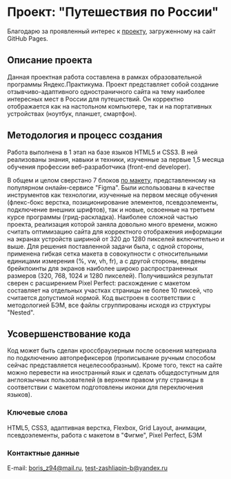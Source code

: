 # Проект: "Путешествия по России"
Благодарю за проявленный интерес к [проекту](), загруженному на сайт GitHub Pages.
## Описание проекта
Данная проектная работа составлена в рамках образовательной программы Яндекс.Практикума. Проект представляет собой создание отзывчиво-адаптивного одностраничного сайта на тему наиболее интересных мест в России для путешествий. Он корректно отображается как на настольном компьютере, так и на портативных устройствах (ноутбук, планшет, смартфон).
## Методология и процесс создания
Работа выполнена в 1 этап на базе языков HTML5 и CSS3. В ней реализованы знания, навыки и техники, изученные за первые 1,5 месяца обучения профессии веб-разработчика (front-end developer).

В общем и целом сверстано 7 блоков [по макету](https://www.figma.com/file/5S2WSbEFL6awjVWJ0NWL8Q/Sprint-3_-Russia-_-desktop-%2B-mobile?node-id=28503%3A0), представленному на популярном онлайн-сервисе "Figma". Были использованы в качестве инструментов как технологии, изученные на первом месяце обучения (флекс-бокс верстка, позиционирование элементов, псевдоэлементы, подключение внешних шрифтов), так и новые, освоенные на третьем курсе программы (грид-раскладка). Наиболее сложной частью проекта, реализация которой заняла довольно много времени, можно считать оптимизацию сайта для корректного отображения информации на экранах устройств шириной от 320 до 1280 пикселей включительно и выше. Для решения поставленной задачи была, с одной стороны, применена гибкая сетка макета в совокупности с относительными единицами измерения (%, vw, vh, fr), а с другой стороны, введены брейкпоинты для экранов наиболее широко распространенных размеров (320, 768, 1024 и 1280 пикселей). Получившийся результат сверен с расширением Pixel Perfect: расхождение с макетом составляет на отдельных участках страницы не более 10 пиксей, что считается допустимой нормой. Код выстроен в соответствии с методологией БЭМ, все файлы сгруппированы исходя из структуры "Nested".
## Усовершенствование кода
Код может быть сделан кроссбраузерным после освоения материала по подключению автопрефиксеров (прописывание ручным способом сейчас представляется нецелесообразным). Кроме того, текст на сайте можно перевести на иностранный язык и сделать общедоступным для англоязычных пользователей (в верхнем правом углу страницы в соответствии с макетом подготовлены иконки для переключения языков).
### Ключевые слова
HTML5, CSS3, адаптивная верстка, Flexbox, Grid Layout, анимации, псевдоэлементы, работа с макетом в "Фигме", Pixel Perfect, БЭМ
### Контактные данные
E-mail: boris_z94@mail.ru, test-zashliapin-b@yandex.ru
